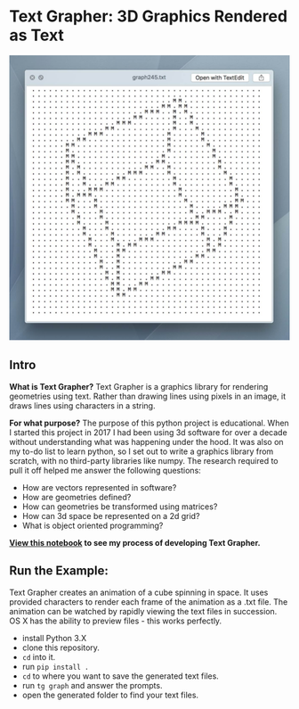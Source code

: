 # Text Grapher: 3D Graphics Rendered as Text

![alt text](img/example_01.jpg)

## Intro

**What is Text Grapher?** Text Grapher is a graphics library for rendering geometries using text. Rather than drawing lines using pixels in an image, it draws lines using characters in a string.

**For what purpose?** The purpose of this python project is educational. When I started this project in 2017 I had been using 3d software for over a decade without understanding what was happening under the hood. It was also on my to-do list to learn python, so I set out to write a graphics library from scratch, with no third-party libraries like numpy. The research required to pull it off helped me answer the following questions:

- How are vectors represented in software?
- How are geometries defined?
- How can geometries be transformed using matrices?
- How can 3d space be represented on a 2d grid?
- What is object oriented programming?

**[View this notebook](text_grapher.ipynb) to see my process of developing Text Grapher.**


## Run the Example:

Text Grapher creates an animation of a cube spinning in space.
It uses provided characters to render each frame of the animation
as a .txt file. The animation can be watched by rapidly viewing
the text files in succession. OS X has the ability to preview files -
this works perfectly.

- install Python 3.X
- clone this repository.
- `cd` into it.
- run `pip install .`
- `cd` to where you want to save the generated text files.
- run `tg graph` and answer the prompts.
- open the generated folder to find your text files.
